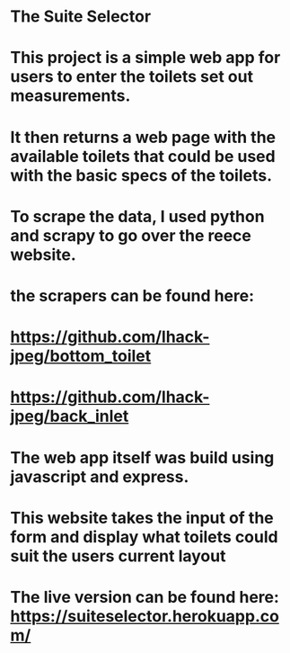 # The Suite Selector

# This project is a simple web app for users to enter the toilets set out measurements.

# It then returns a web page with the available toilets that could be used with the basic specs of the toilets.

# To scrape the data, I used python and scrapy to go over the reece website.

# the scrapers can be found here:

# https://github.com/lhack-jpeg/bottom_toilet

# https://github.com/lhack-jpeg/back_inlet

# The web app itself was build using javascript and express.

# This website takes the input of the form and display what toilets could suit the users current layout

# The live version can be found here: https://suiteselector.herokuapp.com/

